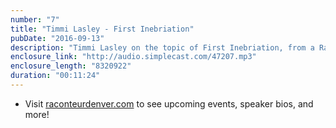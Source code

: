 ```yaml
---
number: "7"
title: "Timmi Lasley - First Inebriation"
pubDate: "2016-09-13"
description: "Timmi Lasley on the topic of First Inebriation, from a Raconteur event recorded at Carbon on July 12."
enclosure_link: "http://audio.simplecast.com/47207.mp3"
enclosure_length: "8320922"
duration: "00:11:24"
---
```

- Visit [raconteurdenver.com](http://raconteurdenver.com) to see upcoming events, speaker bios, and more!